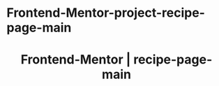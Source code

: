 # Frontend-Mentor-project-recipe-page-main


<h1 align="center">Frontend-Mentor | recipe-page-main</h1>
